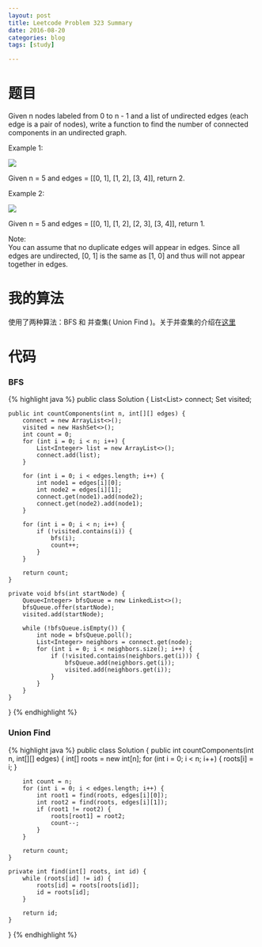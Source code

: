 ```yaml
---
layout: post
title: Leetcode Problem 323 Summary
date: 2016-08-20
categories: blog
tags: [study]

---
```


# 题目

Given n nodes labeled from 0 to n - 1 and a list of undirected edges (each edge is a pair of nodes), write a function to find the number of connected components in an undirected graph.

Example 1:

![](https://lisencn11.github.io/img/problem323_1.png)

Given n = 5 and edges = [[0, 1], [1, 2], [3, 4]], return 2.

Example 2:

![](https://lisencn11.github.io/img/problem323_2.png)

Given n = 5 and edges = [[0, 1], [1, 2], [2, 3], [3, 4]], return 1.

Note:  
You can assume that no duplicate edges will appear in edges. Since all edges are undirected, [0, 1] is the same as [1, 0] and thus will not appear together in edges.

# 我的算法

使用了两种算法：BFS 和 并查集( Union Find )。关于并查集的介绍在[这里](http://blog.csdn.net/dm_vincent/article/details/7655764)

# 代码

### BFS

{% highlight java %}
public class Solution {
    List<List<Integer>> connect;
    Set<Integer> visited;
    
    public int countComponents(int n, int[][] edges) {
        connect = new ArrayList<>();
        visited = new HashSet<>();
        int count = 0;
        for (int i = 0; i < n; i++) {
            List<Integer> list = new ArrayList<>();
            connect.add(list);
        }
        
        for (int i = 0; i < edges.length; i++) {
            int node1 = edges[i][0];
            int node2 = edges[i][1];
            connect.get(node1).add(node2);
            connect.get(node2).add(node1);
        }
        
        for (int i = 0; i < n; i++) {
            if (!visited.contains(i)) {
                bfs(i);
                count++;
            }
        }
        
        return count;
    }
    
    private void bfs(int startNode) {
        Queue<Integer> bfsQueue = new LinkedList<>();
        bfsQueue.offer(startNode);
        visited.add(startNode);
        
        while (!bfsQueue.isEmpty()) {
            int node = bfsQueue.poll();
            List<Integer> neighbors = connect.get(node);
            for (int i = 0; i < neighbors.size(); i++) {
                if (!visited.contains(neighbors.get(i))) {
                    bfsQueue.add(neighbors.get(i));
                    visited.add(neighbors.get(i));
                }
            }
        }
    }
}
{% endhighlight %}

### Union Find

{% highlight java %}
public class Solution {
    public int countComponents(int n, int[][] edges) {
        int[] roots = new int[n];
        for (int i = 0; i < n; i++) {
            roots[i] = i;
        }
        
        int count = n;
        for (int i = 0; i < edges.length; i++) {
            int root1 = find(roots, edges[i][0]);
            int root2 = find(roots, edges[i][1]);
            if (root1 != root2) {
                roots[root1] = root2;
                count--;
            }
        }
        
        return count;
    }
    
    private int find(int[] roots, int id) {
        while (roots[id] != id) {
            roots[id] = roots[roots[id]];
            id = roots[id];
        }
        
        return id;
    }
}
{% endhighlight %}